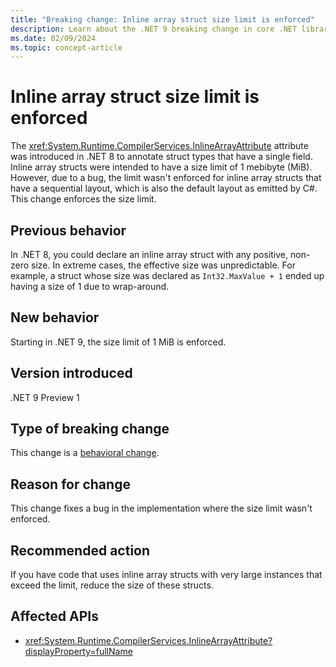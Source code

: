 ```yaml
---
title: "Breaking change: Inline array struct size limit is enforced"
description: Learn about the .NET 9 breaking change in core .NET libraries where the size limit for inline arrays is now enforced.
ms.date: 02/09/2024
ms.topic: concept-article
---
```

# Inline array struct size limit is enforced

The <xref:System.Runtime.CompilerServices.InlineArrayAttribute> attribute was introduced in .NET 8 to annotate struct types that have a single field. Inline array structs were intended to have a size limit of 1 mebibyte (MiB). However, due to a bug, the limit wasn't enforced for inline array structs that have a sequential layout, which is also the default layout as emitted by C#. This change enforces the size limit.

## Previous behavior

In .NET 8, you could declare an inline array struct with any positive, non-zero size. In extreme cases, the effective size was unpredictable. For example, a struct whose size was declared as `Int32.MaxValue + 1` ended up having a size of 1 due to wrap-around.

## New behavior

Starting in .NET 9, the size limit of 1 MiB is enforced.

## Version introduced

.NET 9 Preview 1

## Type of breaking change

This change is a [behavioral change](../../categories.md#behavioral-change).

## Reason for change

This change fixes a bug in the implementation where the size limit wasn't enforced.

## Recommended action

If you have code that uses inline array structs with very large instances that exceed the limit, reduce the size of these structs.

## Affected APIs

- <xref:System.Runtime.CompilerServices.InlineArrayAttribute?displayProperty=fullName>
